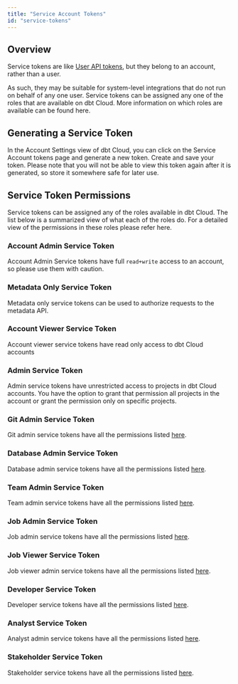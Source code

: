 ```yaml
---
title: "Service Account Tokens"
id: "service-tokens"
---
```


## Overview

Service tokens are like [User API tokens](user-tokens), but they belong to an account, rather than a user.

As such, they may be suitable for system-level integrations that do not run on behalf of any one user. Service tokens can be assigned any one of the roles that are available on dbt Cloud. More information on which roles are available can be found here.

## Generating a Service Token

In the Account Settings view of dbt Cloud, you can click on the Service Account tokens page and generate a new token. Create and save your token. Please note that you will not be able to view this token again after it is generated, so store it somewhere safe for later use.

## Service Token Permissions

Service tokens can be assigned any of the roles available in dbt Cloud. The list below is a summarized view of what each of the roles do. For a detailed view of the permissions in these roles please refer here.

### Account Admin Service Token

Account Admin Service tokens have full `read+write` access to an account, so please use them with caution.

### Metadata Only Service Token

Metadata only service tokens can be used to authorize requests to the metadata API.

### Account Viewer Service Token

Account viewer service tokens have read only access to dbt Cloud accounts

### Admin Service Token

Admin service tokens have unrestricted access to projects in dbt Cloud accounts. You have the option to grant that permission all projects in the account or grant the permission only on specific projects.

### Git Admin Service Token

Git admin service tokens have all the permissions listed [here](/docs/dbt-cloud/access-control/enterprise-permissions#git-admin).

### Database Admin Service Token

Database admin service tokens have all the permissions listed [here](/docs/dbt-cloud/access-control/enterprise-permissions#git-admin).

### Team Admin Service Token

Team admin service tokens have all the permissions listed [here](/docs/dbt-cloud/access-control/enterprise-permissions#git-admin).

### Job Admin Service Token

Job admin service tokens have all the permissions listed [here](/docs/dbt-cloud/access-control/enterprise-permissions#git-admin).

### Job Viewer Service Token

Job viewer admin service tokens have all the permissions listed [here](/docs/dbt-cloud/access-control/enterprise-permissions#git-admin).

### Developer Service Token

Developer service tokens have all the permissions listed [here](/docs/dbt-cloud/access-control/enterprise-permissions#git-admin).

### Analyst Service Token

Analyst admin service tokens have all the permissions listed [here](/docs/dbt-cloud/access-control/enterprise-permissions#git-admin).

### Stakeholder Service Token

Stakeholder service tokens have all the permissions listed [here](/docs/dbt-cloud/access-control/enterprise-permissions#git-admin).
